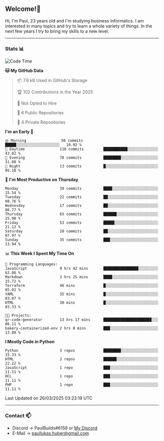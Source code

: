 ## Welcome!👋

Hi, I'm Paul, 23 years old and I'm studying business informatics. I am interested in many topics and try to learn a whole variety of things. In the next few years I try to bring my skills to a new level.

---
### Stats 📊

<!--START_SECTION:waka-->
![Code Time](http://img.shields.io/badge/Code%20Time-115%20hrs%2013%20mins-blue)

**🐱 My GitHub Data** 

> 📦 7.6 kB Used in GitHub's Storage 
 > 
> 🏆 102 Contributions in the Year 2025
 > 
> 🚫 Not Opted to Hire
 > 
> 📜 6 Public Repositories 
 > 
> 🔑 4 Private Repositories 
 > 
**I'm an Early 🐤** 

```text
🌞 Morning                50 commits          █████░░░░░░░░░░░░░░░░░░░░   19.92 % 
🌆 Daytime                110 commits         ███████████░░░░░░░░░░░░░░   43.82 % 
🌃 Evening                78 commits          ████████░░░░░░░░░░░░░░░░░   31.08 % 
🌙 Night                  13 commits          █░░░░░░░░░░░░░░░░░░░░░░░░   05.18 % 
```
📅 **I'm Most Productive on Thursday** 

```text
Monday                   39 commits          ████░░░░░░░░░░░░░░░░░░░░░   15.54 % 
Tuesday                  22 commits          ██░░░░░░░░░░░░░░░░░░░░░░░   08.76 % 
Wednesday                17 commits          ██░░░░░░░░░░░░░░░░░░░░░░░   06.77 % 
Thursday                 65 commits          ██████░░░░░░░░░░░░░░░░░░░   25.90 % 
Friday                   53 commits          █████░░░░░░░░░░░░░░░░░░░░   21.12 % 
Saturday                 20 commits          ██░░░░░░░░░░░░░░░░░░░░░░░   07.97 % 
Sunday                   35 commits          ███░░░░░░░░░░░░░░░░░░░░░░   13.94 % 
```


📊 **This Week I Spent My Time On** 

```text
💬 Programming Languages: 
JavaScript               9 hrs 42 mins       ████████████████░░░░░░░░░   62.86 % 
Markdown                 2 hrs 25 mins       ████░░░░░░░░░░░░░░░░░░░░░   15.72 % 
Terraform                46 mins             █░░░░░░░░░░░░░░░░░░░░░░░░   05.02 % 
YAML                     35 mins             █░░░░░░░░░░░░░░░░░░░░░░░░   03.87 % 
HTML                     30 mins             █░░░░░░░░░░░░░░░░░░░░░░░░   03.33 % 

🐱‍💻 Projects: 
qr-code-generator        13 hrs 17 mins      ██████████████████████░░░   86.11 % 
bakery-containerized-env 2 hrs 8 mins        ███░░░░░░░░░░░░░░░░░░░░░░   13.89 % 
```

**I Mostly Code in Python** 

```text
Python                   3 repos             ████████░░░░░░░░░░░░░░░░░   33.33 % 
HTML                     2 repos             ██████░░░░░░░░░░░░░░░░░░░   22.22 % 
JavaScript               1 repo              ███░░░░░░░░░░░░░░░░░░░░░░   11.11 % 
HCL                      1 repo              ███░░░░░░░░░░░░░░░░░░░░░░   11.11 % 
PHP                      1 repo              ███░░░░░░░░░░░░░░░░░░░░░░   11.11 % 
```




 Last Updated on 26/03/2025 03:23:19 UTC
<!--END_SECTION:waka-->

---
### Contact 📫

* Discord -> PaulBuilds#6159 or [My Discord](https://discord.gg/7kq6UnB)
* E-Mail -> paullukas.huber@gmail.com
